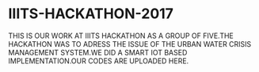 # IIITS-HACKATHON-2017
THIS IS OUR WORK AT IIITS HACKATHON AS A GROUP OF FIVE.THE HACKATHON WAS TO ADRESS THE ISSUE OF THE URBAN WATER CRISIS MANAGEMENT SYSTEM.WE DID A SMART IOT BASED IMPLEMENTATION.OUR CODES ARE UPLOADED HERE.
